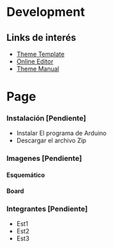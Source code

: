 # Development
## Links de interés
 - [Theme Template](https://pages-themes.github.io/slate/)
 - [Online Editor](https://stackedit.io/editor#)
 - [Theme Manual](https://github.com/pages-themes/slate)

# Page
### Instalación [Pendiente]
 - Instalar El programa de Arduino
 - Descargar el archivo Zip

### Imagenes [Pendiente]
#### Esquemático
#### Board

### Integrantes [Pendiente]
 - Est1
 - Est2
 - Est3
